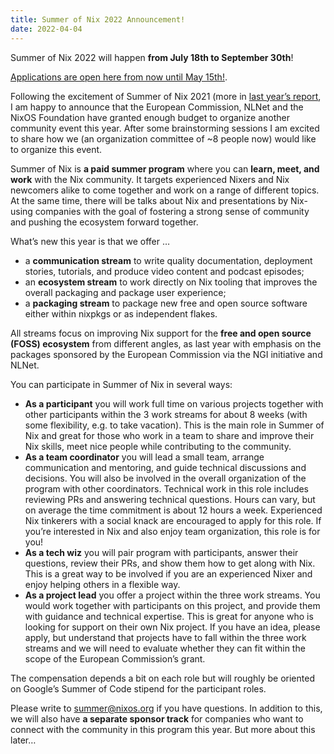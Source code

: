 ```yaml
---
title: Summer of Nix 2022 Announcement!
date: 2022-04-04
---
```

Summer of Nix 2022 will happen **from July 18th to September 30th**!

[Applications are open here from now until May 15th!](https://cryptpad.fr/form/#/2/form/view/HyAQLTXDtHy0JNGvRIwWXa6Swmxb31LuWsOoPRcmD-8/).

Following the excitement of Summer of Nix 2021 (more in [last year’s
report](https://summer.nixos.org/assets/report-2021.pdf), I am happy to
announce that the European Commission, NLNet and the NixOS Foundation have
granted enough budget to organize another community event this year. After some
brainstorming sessions I am excited to share how we (an organization committee
of ~8 people now) would like to organize this event.

Summer of Nix is **a paid summer program** where you can **learn, meet, and
work** with the Nix community. It targets experienced Nixers and Nix newcomers
alike to come together and work on a range of different topics. At the same
time, there will be talks about Nix and presentations by Nix-using companies
with the goal of fostering a strong sense of community and pushing the
ecosystem forward together.

What’s new this year is that we offer …

 * a **communication stream** to write quality documentation, deployment
   stories, tutorials, and produce video content and podcast episodes;
 * an **ecosystem stream** to work directly on Nix tooling that improves the
   overall packaging and package user experience;
 * a **packaging stream** to package new free and open source software either
   within nixpkgs or as independent flakes.

All streams focus on improving Nix support for the **free and open source
(FOSS) ecosystem** from different angles, as last year with emphasis on the
packages sponsored by the European Commission via the NGI initiative and
NLNet.

You can participate in Summer of Nix in several ways:

 * **As a participant** you will work full time on various projects together
   with other participants within the 3 work streams for about 8 weeks (with
   some flexibility, e.g. to take vacation). This is the main role in Summer of
   Nix and great for those who work in a team to share and improve their Nix
   skills, meet nice people while contributing to the community.
 * **As a team coordinator** you will lead a small team, arrange communication
   and mentoring, and guide technical discussions and decisions. You will also
   be involved in the overall organization of the program with other
   coordinators. Technical work in this role includes reviewing PRs and
   answering technical questions. Hours can vary, but on average the time
   commitment is about 12 hours a week. Experienced Nix tinkerers with a social
   knack are encouraged to apply for this role. If you’re interested in Nix and
   also enjoy team organization, this role is for you!
 * **As a tech wiz** you will pair program with participants, answer their
   questions, review their PRs, and show them how to get along with Nix. This
   is a great way to be involved if you are an experienced Nixer and enjoy
   helping others in a flexible way.
 * **As a project lead** you offer a project within the three work streams. You
   would work together with participants on this project, and provide them with
   guidance and technical expertise. This is great for anyone who is looking
   for support on their own Nix project. If you have an idea, please apply, but
   understand that projects have to fall within the three work streams and we
   will need to evaluate whether they can fit within the scope of the European
   Commission’s grant.

The compensation depends a bit on each role but will roughly be oriented on
Google’s Summer of Code stipend for the participant roles.

Please write to summer@nixos.org if you have questions. In addition to this, we
will also have **a separate sponsor track** for companies who want to connect
with the community in this program this year. But more about this later…
